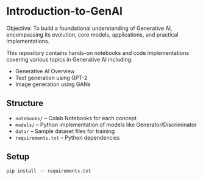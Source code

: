 # Introduction-to-GenAI
Objective:
To build a foundational understanding of Generative AI, encompassing its evolution, core models, applications, and practical implementations.

This repository contains hands-on notebooks and code implementations covering various topics in Generative AI including:

- Generative AI Overview
- Text generation using GPT-2
- Image generation using GANs

## Structure

- `notebooks/` – Colab Notebooks for each concept
- `models/` – Python implementation of models like Generator/Discriminator
- `data/` – Sample dataset files for training
- `requirements.txt` – Python dependencies

##  Setup

```bash
pip install -r requirements.txt
